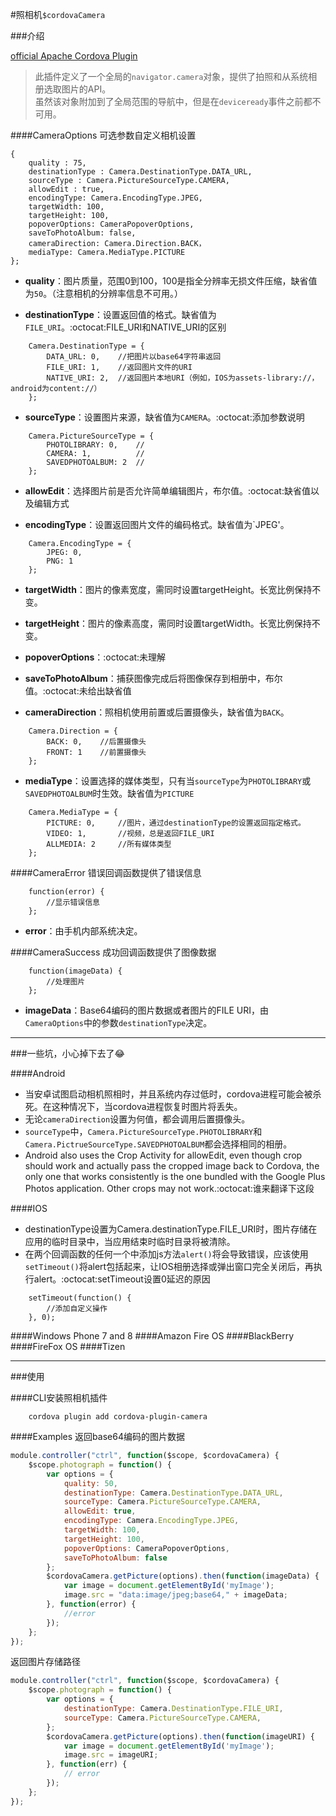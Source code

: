 #照相机`$cordovaCamera`

###介绍

[official Apache Cordova Plugin](https://github.com/apache/cordova-plugin-camera)

>此插件定义了一个全局的`navigator.camera`对象，提供了拍照和从系统相册选取图片的API。<br>
虽然该对象附加到了全局范围的导航中，但是在`deviceready`事件之前都不可用。

####CameraOptions
可选参数自定义相机设置
```
{
    quality : 75,
    destinationType : Camera.DestinationType.DATA_URL,
    sourceType : Camera.PictureSourceType.CAMERA,
    allowEdit : true,
    encodingType: Camera.EncodingType.JPEG,
    targetWidth: 100,
    targetHeight: 100,
    popoverOptions: CameraPopoverOptions,
    saveToPhotoAlbum: false,
    cameraDirection: Camera.Direction.BACK，
    mediaType: Camera.MediaType.PICTURE
};
```

* **quality**：图片质量，范围0到100，100是指全分辨率无损文件压缩，缺省值为`50`。（注意相机的分辨率信息不可用。）

* **destinationType**：设置返回值的格式。缺省值为`FILE_URI`。:octocat:FILE_URI和NATIVE_URI的区别
```
    Camera.DestinationType = {
        DATA_URL: 0,    //把图片以base64字符串返回
        FILE_URI: 1,    //返回图片文件的URI
        NATIVE_URI: 2,  //返回图片本地URI（例如，IOS为assets-library://，android为content://）
    };
```

* **sourceType**：设置图片来源，缺省值为`CAMERA`。:octocat:添加参数说明
```
    Camera.PictureSourceType = {
        PHOTOLIBRARY: 0,    //
        CAMERA: 1,          //
        SAVEDPHOTOALBUM: 2  //
    };
```

* **allowEdit**：选择图片前是否允许简单编辑图片，布尔值。:octocat:缺省值以及编辑方式

* **encodingType**：设置返回图片文件的编码格式。缺省值为`JPEG'。
```
    Camera.EncodingType = {
        JPEG: 0,
        PNG: 1
    };
```

* **targetWidth**：图片的像素宽度，需同时设置targetHeight。长宽比例保持不变。

* **targetHeight**：图片的像素高度，需同时设置targetWidth。长宽比例保持不变。

* **popoverOptions**：:octocat:未理解

* **saveToPhotoAlbum**：捕获图像完成后将图像保存到相册中，布尔值。:octocat:未给出缺省值

* **cameraDirection**：照相机使用前置或后置摄像头，缺省值为`BACK`。
```
    Camera.Direction = {
        BACK: 0,    //后置摄像头
        FRONT: 1    //前置摄像头
    };
```

* **mediaType**：设置选择的媒体类型，只有当`sourceType`为`PHOTOLIBRARY`或`SAVEDPHOTOALBUM`时生效。缺省值为`PICTURE`
```
    Camera.MediaType = {
        PICTURE: 0,     //图片，通过destinationType的设置返回指定格式。
        VIDEO: 1,       //视频，总是返回FILE_URI
        ALLMEDIA: 2     //所有媒体类型
    };
```

####CameraError
错误回调函数提供了错误信息
```
    function(error) {
        //显示错误信息
    };
```
* **error**：由手机内部系统决定。

####CameraSuccess
成功回调函数提供了图像数据
```
    function(imageData) {
        //处理图片
    };
```
* **imageData**：Base64编码的图片数据或者图片的FILE URI，由`CameraOptions`中的参数`destinationType`决定。

---
###一些坑，小心掉下去了:joy:

####Android
* 当安卓试图启动相机照相时，并且系统内存过低时，cordova进程可能会被杀死。在这种情况下，当cordova进程恢复时图片将丢失。
* 无论`cameraDirection`设置为何值，都会调用后置摄像头。
* `sourceType`中，`Camera.PictureSourceType.PHOTOLIBRARY`和`Camera.PictrueSourceType.SAVEDPHOTOALBUM`都会选择相同的相册。
* Android also uses the Crop Activity for allowEdit, even though crop should work and actually pass the cropped image back to Cordova, the only one that works consistently is the one bundled with the Google Plus Photos application. Other crops may not work.:octocat:谁来翻译下这段

####IOS
* destinationType设置为Camera.destinationType.FILE_URI时，图片存储在应用的临时目录中，当应用结束时临时目录将被清除。
* 在两个回调函数的任何一个中添加js方法`alert()`将会导致错误，应该使用`setTimeout()`将alert包括起来，让IOS相册选择或弹出窗口完全关闭后，再执行alert。:octocat:setTimeout设置0延迟的原因
```
    setTimeout(function() {
        //添加自定义操作
    }, 0);
```

####Windows Phone 7 and 8
####Amazon Fire OS
####BlackBerry
####FireFox OS
####Tizen

---
###使用

####CLI安装照相机插件
```
    cordova plugin add cordova-plugin-camera
```

####Examples
返回base64编码的图片数据
```javascript
module.controller("ctrl", function($scope, $cordovaCamera) {
    $scope.photograph = function() {
        var options = {
            quality: 50,
            destinationType: Camera.DestinationType.DATA_URL,
            sourceType: Camera.PictureSourceType.CAMERA,
            allowEdit: true,
            encodingType: Camera.EncodingType.JPEG,
            targetWidth: 100,
            targetHeight: 100,
            popoverOptions: CameraPopoverOptions,
            saveToPhotoAlbum: false
        };
        $cordovaCamera.getPicture(options).then(function(imageData) {
            var image = document.getElementById('myImage');
            image.src = "data:image/jpeg;base64," + imageData;
        }, function(error) {
            //error
        });
    };
});
```
返回图片存储路径
```javascript
module.controller("ctrl", function($scope, $cordovaCamera) {
    $scope.photograph = function() {
        var options = {
            destinationType: Camera.DestinationType.FILE_URI,
            sourceType: Camera.PictureSourceType.CAMERA,
        };
        $cordovaCamera.getPicture(options).then(function(imageURI) {
            var image = document.getElementById('myImage');
            image.src = imageURI;
        }, function(err) {
            // error
        });
    };
});
```
